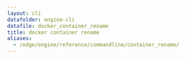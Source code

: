 ```yaml
---
layout: cli
datafolder: engine-cli
datafile: docker_container_rename
title: docker container rename
aliases:
  - /edge/engine/reference/commandline/container_rename/
---
```

<!--
This page is automatically generated from Docker's source code. If you want to
suggest a change to the text that appears here, open a ticket or pull request
in the source repository on GitHub:

https://github.com/docker/cli
-->

